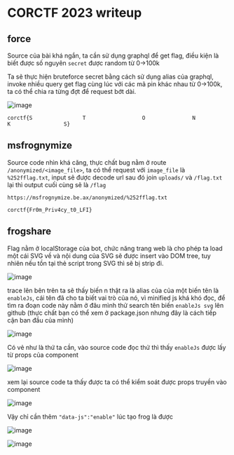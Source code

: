 # CORCTF 2023 writeup

## force
Source của bài khá ngắn, ta cần sử dụng graphql để get flag, điều kiện là biết được số nguyên `secret` được random từ 0->100k

Ta sẽ thực hiện bruteforce secret bằng cách sử dụng alias của graphql, invoke nhiều query get flag cùng lúc với các mã pin khác nhau từ 0->100k, ta có thể chia ra từng đợt để request bớt dài.

![image](https://github.com/CP04042K/CTF-writeups/assets/35491855/71971455-a6b3-4ae8-99ed-5865544f9494)

`corctf{S                T                  O               N                   K                 S}`
## msfrognymize
Source code nhìn khá căng, thực chất bug nằm ở route `/anonymized/<image_file>`, ta có thể request với `image_file` là `%252fflag.txt`, input sẽ được decode url sau đó join `uploads/` và `/flag.txt` lại thì output cuối cùng sẽ là `/flag`

`https://msfrognymize.be.ax/anonymized/%252fflag.txt`

`corctf{Fr0m_Priv4cy_t0_LFI}`

## frogshare
Flag nằm ở localStorage của bot, chức năng trang web là cho phép ta load một cái SVG về và nội dung của SVG sẽ được insert vào DOM tree, tuy nhiên nếu tồn tại thẻ script trong SVG thì sẽ bị strip đi. 

![image](https://github.com/CP04042K/CTF-writeups/assets/35491855/1940159d-58b4-4897-b54c-6aed2b6eba7f)

trace lên bên trên ta sẽ thấy biến n thật ra là alias của của một biến tên là `enableJs`, cái tên đã cho ta biết vai trò của nó, vì minified js khá khó đọc, để tìm ra đoạn code này nằm ở đâu mình thử search tên biến `enableJs svg` lên github (thực chất bạn có thể xem ở package.json nhưng đây là cách tiếp cận ban đầu của mình)

![image](https://github.com/CP04042K/CTF-writeups/assets/35491855/2820430e-e05f-4ab8-b963-fa8082d03800)

Có vẻ như là thứ ta cần, vào source code đọc thử thì thấy `enableJs` được lấy từ props của component

![image](https://github.com/CP04042K/CTF-writeups/assets/35491855/3d4d72d9-0365-4bc3-96d4-687c4d92b5ef)

xem lại source code ta thấy được ta có thể kiểm soát được props truyền vào component

![image](https://github.com/CP04042K/CTF-writeups/assets/35491855/119c3ea7-e14a-4b27-8c7e-8811ca57e74f)

Vậy chỉ cần thêm `"data-js":"enable"` lúc tạo frog là được

![image](https://github.com/CP04042K/CTF-writeups/assets/35491855/5095e714-42a9-458a-9f6f-476487d6803b)

![image](https://github.com/CP04042K/CTF-writeups/assets/35491855/744bc9c5-b430-4b77-88c8-a26822167aa7)
